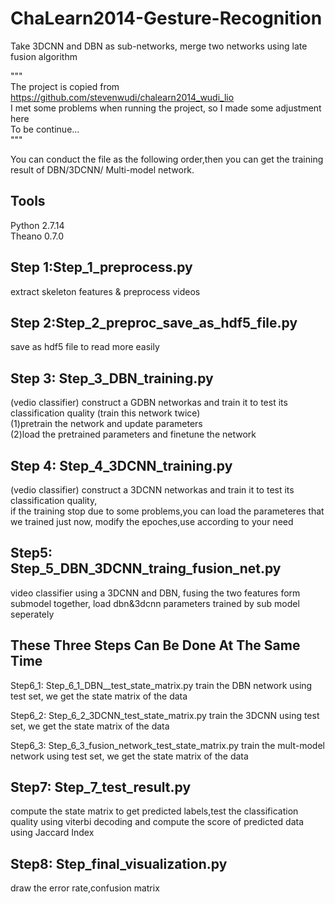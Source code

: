 # ChaLearn2014-Gesture-Recognition
Take 3DCNN and DBN as sub-networks, merge two networks using late fusion algorithm

"""<br>
The project is copied from https://github.com/stevenwudi/chalearn2014_wudi_lio <br> 
I met some problems when running the project, so I made some adjustment here <br>
To be continue... <br>
"""<br>

You can conduct the file as the following order,then you can get the training result of DBN/3DCNN/
Multi-model network.

Tools 
---
Python 2.7.14<br>
Theano 0.7.0

Step 1:Step_1_preprocess.py 
----
extract skeleton features & preprocess videos 

Step 2:Step_2_preproc_save_as_hdf5_file.py
----------
save as hdf5 file to read more easily

Step 3: Step_3_DBN_training.py
--------
(vedio classifier) construct a GDBN networkas and train it to test its classification quality
(train this network twice)    
(1)pretrain the network and update parameters   
(2)load the pretrained parameters and finetune the network

Step 4: Step_4_3DCNN_training.py
----
(vedio classifier) construct a 3DCNN networkas and train it to test its classification quality,     
if the training stop due to some problems,you can load the parameteres that we trained just now,
modify the epoches,use according to your need

Step5: Step_5_DBN_3DCNN_traing_fusion_net.py
--
video classifier using a 3DCNN and DBN, fusing the two features form submodel together, 
load dbn&3dcnn parameters trained by sub model seperately 

These Three Steps Can Be Done At The Same Time 
----
Step6_1: Step_6_1_DBN__test_state_matrix.py
train the DBN network using test set, we get the state matrix of the data 

Step6_2: Step_6_2_3DCNN_test_state_matrix.py
train the 3DCNN using test set, we get the state matrix of the data 

Step6_3: Step_6_3_fusion_network_test_state_matrix.py
train the mult-model network using test set, we get the state matrix of the data 


Step7: Step_7_test_result.py
-----
compute the state matrix to get predicted labels,test the classification quality using 
viterbi decoding and 
compute the score of predicted data using Jaccard Index

Step8: Step_final_visualization.py
-------
draw the error rate,confusion matrix 
